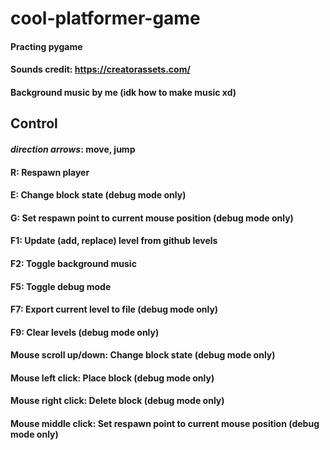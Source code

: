# cool-platformer-game
#### Practing pygame
#### Sounds credit: https://creatorassets.com/
#### Background music by me (idk how to make music xd)
## Control
#### _direction arrows_: move, jump
#### R: Respawn player
#### E: Change block state (debug mode only)
#### G: Set respawn point to current mouse position (debug mode only)
#### F1: Update (add, replace) level from github levels
#### F2: Toggle background music
#### F5: Toggle debug mode
#### F7: Export current level to file (debug mode only)
#### F9: Clear levels (debug mode only)
#### Mouse scroll up/down: Change block state (debug mode only)
#### Mouse left click: Place block (debug mode only)
#### Mouse right click: Delete block (debug mode only)
#### Mouse middle click: Set respawn point to current mouse position (debug mode only)
